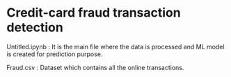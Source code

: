 # Credit-card fraud transaction detection

Untitled.ipynb : It is the main file where the data is processed and ML model is created for prediction purpose.

Fraud.csv : Dataset which contains all the online transactions.
